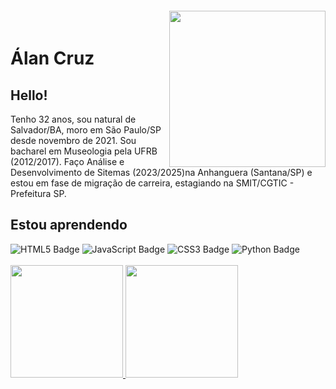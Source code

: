 <!DOCTYPE html>
<html lang="pt-BR">

<head>

<img align="right" width="250px" style="margin-top:-20px" src="https://i.ibb.co/jh6q0v4/alan-avatar.png">
<div dsplay="inline-block">
 
 <h1 align="left">Álan Cruz</h1>
 
## Hello!
Tenho 32 anos, sou natural de Salvador/BA, moro em São Paulo/SP desde novembro de 2021. Sou bacharel em Museologia pela UFRB (2012/2017). Faço Análise e Desenvolvimento de Sitemas (2023/2025)na Anhanguera (Santana/SP) e estou em fase de migração de carreira, estagiando na SMIT/CGTIC - Prefeitura SP.<br>

## Estou aprendendo
<img src="https://img.shields.io/badge/html5-%23E34F26.svg?style=for-the-badge&logo=html5&logoColor=white" alt="HTML5 Badge">
<img src="https://img.shields.io/badge/javascript-%23323330.svg?style=for-the-badge&logo=javascript&logoColor=%23F7DF1E" alt="JavaScript Badge">
<img src="https://img.shields.io/badge/css3-%231572B6.svg?style=for-the-badge&logo=css3&logoColor=white" alt="CSS3 Badge">
<img src="https://img.shields.io/badge/python-3670A0?style=for-the-badge&logo=python&logoColor=ffdd54" alt="Python Badge"><br>
</br>

<div>
<a href="https://github.com/alanmugiwara">
<img loading="lazy" height="180em" src="https://github-readme-stats.vercel.app/api/top-langs/?username=alanmugiwara&layout=compact&langs_count=7&theme=dracula"/>
<img loading="lazy" height="180em" src="https://github-readme-stats.vercel.app/api?username=alanmugiwara&show_icons=true&theme=dracula&include_all_commits=true&count_private=true"/>
</div>
</body>


<!--
**alanmugiwara/alanmugiwara** is a ✨ _special_ ✨ repository because its `README.md` (this file) appears on your GitHub profile.

Here are some ideas to get you started:

- 🔭 I’m currently working on ...
- 🌱 I’m currently learning ...
- 👯 I’m looking to collaborate on ...
- 🤔 I’m looking for help with ...
- 💬 Ask me about ...
- 📫 How to reach me: ...
- 😄 Pronouns: ...
- ⚡ Fun fact: ...
-->
